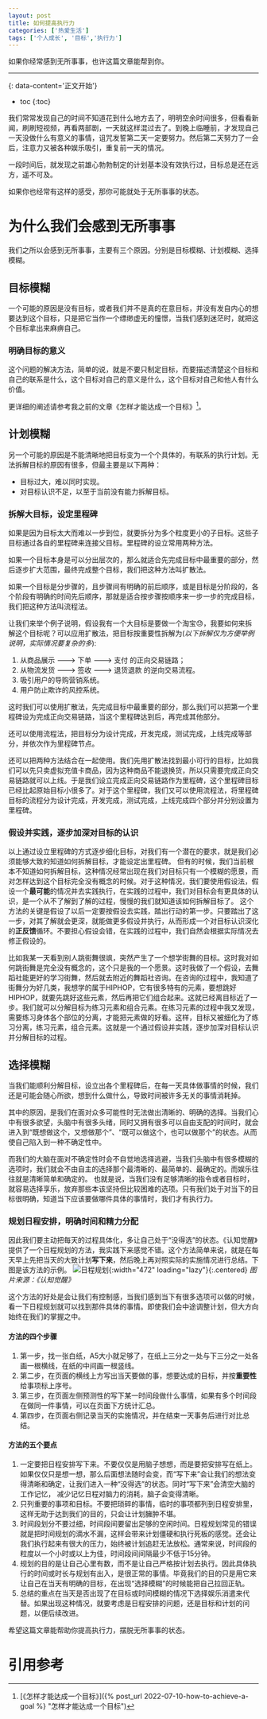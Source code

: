 ```yaml
---
layout: post
title: 如何提高执行力
categories: ['热爱生活']
tags: ['个人成长', '目标','执行力']
---
```

如果你经常感到无所事事，也许这篇文章能帮到你。
<!--more-->

***
{: data-content='正文开始'}

* toc 
{:toc}

我们常常发现自己的时间不知道花到什么地方去了，明明空余时间很多，但看看新闻，刷刷短视频，再看两部剧，一天就这样混过去了。到晚上临睡前，才发现自己一天没做什么有意义的事情，诅咒发誓第二天一定要努力。然后第二天努力了一会后，注意力又被各种娱乐吸引，重复前一天的情况。

一段时间后，就发现之前雄心勃勃制定的计划基本没有效执行过，目标总是还在远方，遥不可及。

如果你也经常有这样的感受，那你可能就处于无所事事的状态。

# 为什么我们会感到无所事事
我们之所以会感到无所事事，主要有三个原因。分别是目标模糊、计划模糊、选择模糊。

## 目标模糊
一个可能的原因是没有目标，或者我们并不是真的在意目标，并没有发自内心的想要达到这个目标，只是把它当作一个缥缈虚无的憧憬，当我们感到迷茫时，就把这个目标拿出来麻痹自己。

### 明确目标的意义
这个问题的解决方法，简单的说，就是不要只制定目标，而要描述清楚这个目标和自己的联系是什么，这个目标对自己的意义是什么，这个目标对自己和他人有什么价值。

更详细的阐述请参考我之前的文章《怎样才能达成一个目标》[^how-to-achieve-a-goal]。

## 计划模糊
另一个可能的原因是不能清晰地把目标变为一个个具体的，有联系的执行计划。无法拆解目标的原因有很多，但最主要是以下两种：

- 目标过大，难以同时实现。
- 对目标认识不足，以至于当前没有能力拆解目标。

### 拆解大目标，设定里程碑
如果是因为目标太大而难以一步到位，就要拆分为多个粒度更小的子目标。这些子目标通过各自的里程碑来连接父目标。里程碑的设立常用两种方法。

如果一个目标本身是可以分出层次的，那么就适合先完成目标中最重要的部分，然后逐步扩大范围，最终完成整个目标，我们把这种方法叫扩散法。

如果一个目标是分步骤的，且步骤间有明确的前后顺序，或是目标是分阶段的，各个阶段有明确的时间先后顺序，那就是适合按步骤按顺序来一步一步的完成目标，我们把这种方法叫流程法。

让我们来举个例子说明，假设我有一个大目标是要做一个淘宝😓，我要如何来拆解这个目标呢？可以应用扩散法，把目标按重要性拆解为(*以下拆解仅为方便举例说明，实际情况要复杂的多*):

1. 从商品展示 ---> 下单  ---> 支付 的正向交易链路；
2. 从物流发货 ---> 签收  ---> 退货退款 的逆向交易流程。
3. 吸引用户的导购营销系统。
4. 用户防止欺诈的风控系统。

这时我们可以使用扩散法，先完成目标中最重要的部分，那么我们可以把第一个里程碑设为完成正向交易链路，当这个里程碑达到后，再完成其他部分。

还可以使用流程法，把目标分为设计完成，开发完成，测试完成，上线完成等部分，并依次作为里程碑节点。

还可以把两种方法结合在一起使用。我们先用扩散法找到最小可行的目标，比如我们可以先只卖虚拟充值卡商品，因为这种商品不能退换货，所以只需要完成正向交易链路就可以上线。于是我们设立完成正向交易链路作为里程碑，这个里程碑目标已经比起原始目标小很多了。对于这个里程碑，我们又可以使用流程法，将里程碑目标的流程分为设计完成，开发完成，测试完成，上线完成四个部分并分别设置为里程碑。

### 假设并实践，逐步加深对目标的认识
以上通过设立里程碑的方式逐步细化目标，对我们有一个潜在的要求，就是我们必须能够大致的知道如何拆解目标，才能设定出里程碑。 但有的时候，我们当前根本不知道如何拆解目标，这种情况经常出现在我们对目标只有一个模糊的愿景，而对怎样达到这个目标完全没有概念的时候。对于这种情况，我们要使用假设法，假设一个**最可能**的情况并去实践执行，在实践的过程中，我们对目标会有更具体的认识，是一个从不了解到了解的过程，慢慢的我们就知道该如何拆解目标了。
这个方法的关键是假设了以后一定要按假设去实践，踏出行动的第一步。只要踏出了这一步，对其了解就会更深，就能做更多假设并执行，从而形成一个对目标认识深化的**正反馈**循环。不要担心假设会错，在实践的过程中，我们自然会根据实际情况去修正假设的。

比如我某一天看到别人跳街舞很飒，突然产生了一个想学街舞的目标。这时我对如何跳街舞是完全没有概念的，这个只是我的一个愿景。这时我做了一个假设，去舞蹈社能更好的学习街舞，然后就去附近的舞蹈社咨询。在咨询的过程中，我知道了街舞分为好几类，我想学的属于HIPHOP，它有很多特有的元素，要想跳好HIPHOP，就要先跳好这些元素，然后再把它们组合起来。这就已经离目标近了一步。我们就可以分解目标为练习元素和组合元素。在练习元素的过程中我又发现，需要练习身体各个部位的分离，才能把元素做的好看。这样，目标又被细化为了练习分离，练习元素，组合元素。这就是一个通过假设并实践，逐步加深对目标认识并分解目标的过程。

## 选择模糊
当我们能顺利分解目标，设立出各个里程碑后，在每一天具体做事情的时候，我们还是可能会随心所欲，想到什么做什么，导致时间被许多无关的事情消耗掉。

其中的原因，是我们在面对众多可能性时无法做出清晰的、明确的选择。当我们心中有很多欲望，头脑中有很多头绪，同时又拥有很多可以自由支配的时间时，就会进入到“既想做这个，又想做那个”、“既可以做这个，也可以做那个”的状态。从而使自己陷入到一种不确定性中。

而我们的大脑在面对不确定性时会不自觉地选择逃避，当我们头脑中有很多模糊的选项时，我们就会不由自主的选择那个最清晰的、最简单的、最确定的。而娱乐往往就是清晰简单和确定的。
也就是说，当我们没有足够清晰的指令或者目标时，就容易选择享乐，放弃那些本该坚持但比较困难的选项。只有我们处于对当下的目标很明确，知道当下应该要做哪件具体的事情时，我们才有执行力。

### 规划日程安排，明确时间和精力分配
因此我们要主动把每天的过程具体化，多让自己处于“没得选”的状态。《认知觉醒》提供了一个日程规划的方法，我实践下来感觉不错。这个方法简单来说，就是在每天早上先把当天的大致计划**写下来**，然后晚上再对照实际的实施情况进行总结。下图是该方法的示例。
![日程规划]({{site.url}}/assets/img/how-to-improve-executive/schedule.webp){:width="472" loading="lazy"}{:.centered}
*图片来源：《认知觉醒》*

这个方法的好处是会让我们有控制感，当我们感到当下有很多选项可以做的时候，看一下日程规划就可以找到那件具体的事情。即使我们会中途调整计划，但大方向始终在我们的掌握之中。

#### 方法的四个步骤

1. 第一步，找一张白纸，A5大小就足够了，在纸上三分之一处与下三分之一处各画一根横线，在纸的中间画一根竖线。
2. 第二步，在页面的横线上方写出当天要做的事，想要达成的目标，并按**重要性**给事项标上序号。
3. 第三步，在页面左侧预测性的写下某一时间段做什么事情，如果有多个时间段在做同一件事情，可以在页面下方统计汇总。
4. 第四步，在页面右侧记录当天的实施情况，并在结束一天事务后进行对比总结。

#### 方法的五个要点

1. 一定要把日程安排写下来。不要仅仅是用脑子想想，而是要把安排写在纸上。如果仅仅只是想一想，那么后面想法随时会变，而“写下来”会让我们的想法变得清晰和确定，让我们进入一种“没得选”的状态。同时“写下来”会清空大脑的工作记忆， 减少记忆日程对脑力的消耗，脑子会变得清晰。
2. 只列重要的事项和目标。不要把琐碎的事情，临时的事项都列到日程安排里，这样无助于达到我们的目的，只会让计划臃肿不堪。
3. 时间段划分不要过细，时间段间要留出足够的空闲时间。日程规划常见的错误就是把时间规划的滴水不漏，这样会带来计划僵硬和执行死板的感觉。还会让我们执行起来有很大的压力，始终被计划追赶无法放松。通常来说，时间段的粒度以一个小时或以上为佳，时间段间间隔最少不低于15分钟。
4. 规划的目的是让自己心里有数，而不是让自己严格按计划去执行。因此具体执行的时间或时长与规划有出入，是很正常的事情。毕竟我们的目的只是用它来让自己在当天有明确的目标，在出现“选择模糊”的时候能把自己拉回正轨。
5. 总结的重点在当天是否出现了在目标或时间模糊的情况下选择娱乐消遣来代替。如果出现这种情况，就要考虑是日程安排的问题，还是目标和计划的问题，以便后续改进。

希望这篇文章能帮助你提高执行力，摆脱无所事事的状态。

# 引用参考
[^how-to-achieve-a-goal]:[《怎样才能达成一个目标》]({% post_url 2022-07-10-how-to-achieve-a-goal %} "怎样才能达成一个目标")